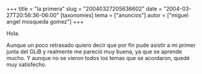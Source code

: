 +++
title = "la primera"
slug = "20040327205636602"
date = "2004-03-27T20:56:36-06:00"
[taxonomies]
tema = ["anuncios"]
autor = ["miguel angel mosqueda gomez"]
+++

Hola.

Aunque un poco retrasado quiero decir que por fin pude asistir a mi primer junta
del GLiB y realmente me pareció muy buena, ya que se aprende mucho. Y aunque no
se vieron todos los temas que se acordaron, quedé muy satisfecho.

